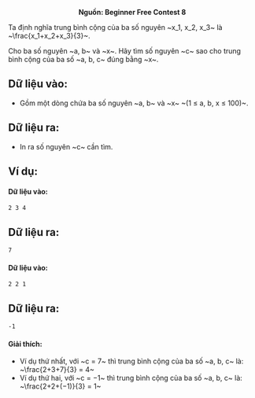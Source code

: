 **<center>Nguồn: Beginner Free Contest 8</center>**

Ta định nghĩa trung bình cộng của ba số nguyên ~x_1, x_2, x_3~ là ~\frac{x_1+x_2+x_3}{3}~.

Cho ba số nguyên ~a, b~ và ~x~. Hãy tìm số nguyên ~c~ sao cho trung bình cộng của ba số ~a, b, c~ đúng bằng ~x~.

## Dữ liệu vào:
- Gồm một dòng chứa ba số nguyên ~a, b~ và ~x~ ~(1 ≤ a, b, x ≤ 100)~.

## Dữ liệu ra:
- In ra số nguyên ~c~ cần tìm.

## Ví dụ:
#### Dữ liệu vào:
```
2 3 4
```

## Dữ liệu ra:
```
7
```

#### Dữ liệu vào:
```
2 2 1
```

## Dữ liệu ra:
```
-1
```

#### Giải thích:
- Ví dụ thứ nhất, với ~c = 7~ thì trung bình cộng của ba số ~a, b, c~ là: ~\frac{2+3+7}{3} = 4~
- Ví dụ thứ hai, với ~c = −1~ thì trung bình cộng của ba số ~a, b, c~ là: ~\frac{2+2+(−1)}{3} = 1~